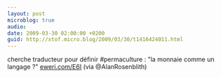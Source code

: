 ```yaml
---
layout: post
microblog: true
audio: 
date: 2009-03-30 02:00:00 +0200
guid: http://xtof.micro.blog/2009/03/30/t1416424011.html
---
```

cherche traducteur pour définir #permaculture : "la monnaie comme un langage ?"  [eweri.com/E6I](http://eweri.com/E6I) (via @AlanRosenblith)

